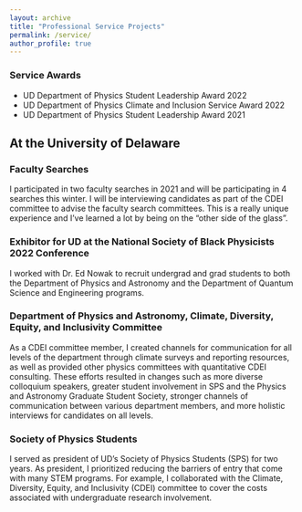 ```yaml
---
layout: archive
title: "Professional Service Projects"
permalink: /service/
author_profile: true
---
```

### Service Awards
* UD Department of Physics Student Leadership Award 2022
* UD Department of Physics Climate and Inclusion Service Award 2022
* UD Department of Physics Student Leadership Award 2021


## At the University of Delaware

### Faculty Searches
I participated in two faculty searches in 2021 and will be participating in 4 searches this winter. I will be interviewing candidates as part of the CDEI committee to advise the faculty search committees. This is a really unique experience and I’ve learned a lot by being on the “other side of the glass”. 


### Exhibitor for UD at the National Society of Black Physicists 2022 Conference
I worked with Dr. Ed Nowak to recruit undergrad and grad students to both the Department of Physics and Astronomy and the Department of Quantum Science and Engineering programs. 

### Department of Physics and Astronomy, Climate, Diversity, Equity, and Inclusivity Committee
As a CDEI committee member, I created channels for communication for all levels of the department through climate surveys and reporting resources, as well as provided other physics committees with quantitative CDEI consulting. These efforts resulted in changes such as more diverse colloquium speakers, greater student involvement in SPS and the Physics and Astronomy Graduate Student Society, stronger channels of communication between various department members, and more holistic interviews for candidates on all levels.

### Society of Physics Students
I served as president of UD’s Society of Physics Students (SPS) for two years. As president, I prioritized reducing the barriers of entry that come with many STEM programs. For example, I collaborated with the Climate, Diversity, Equity, and Inclusivity (CDEI) committee to cover the costs associated with undergraduate research involvement.

